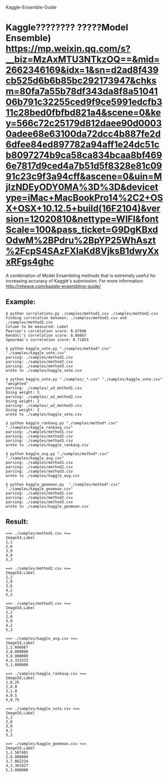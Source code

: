 Kaggle-Ensemble-Guide

Kaggle???????? ?????Model Ensemble)
https://mp.weixin.qq.com/s?__biz=MzAxMTU3NTkzOQ==&mid=2662346169&idx=1&sn=d2ad8f439cb525d6b6b85bc292173947&chksm=80fa7a55b78df343da8f8a5104106b791c32255ced9f9ce5991edcfb311c28bed0fbfbd821a4&scene=0&key=566c72c25179d812daee90d00030adee68e63100da72dcc4b887fe2d6dfee84ed897782a94aff1e24dc51cb8097274b9ca58ca834bcaa8bf4696e7817d9ced4a7b51d5f8328e81c0991c23c9f3a94cff&ascene=0&uin=MjIzNDEyODY0MA%3D%3D&devicetype=iMac+MacBookPro14%2C2+OSX+OSX+10.12.5+build(16F2104)&version=12020810&nettype=WIFI&fontScale=100&pass_ticket=G9DgKBxdOdwM%2BPdru%2BpYP25WhAszt%2FcpS4SAzFXlaKd8VjksB1dwyXxxRFgs4ghc
=====================

A combination of Model Ensembling methods that is extremely useful for increasing accuracy of Kaggle's submission.
For more information: http://mlwave.com/kaggle-ensembling-guide/

## Example:

    $ python correlations.py ./samples/method1.csv ./samples/method2.csv
    Finding correlation between: ./samples/method1.csv and ./samples/method2.csv
    Column to be measured: Label
    Pearson's correlation score: 0.67898
    Kendall's correlation score: 0.66667
    Spearman's correlation score: 0.71053

    $ python kaggle_vote.py "./samples/method*.csv" "./samples/kaggle_vote.csv"
    parsing: ./samples/method1.csv
    parsing: ./samples/method2.csv
    parsing: ./samples/method3.csv
    wrote to ./samples/kaggle_vote.csv

    $ python kaggle_vote.py "./samples/_*.csv" "./samples/kaggle_vote.csv" "weighted"
    parsing: ./samples/_w3_method1.csv
    Using weight: 3
    parsing: ./samples/_w2_method2.csv
    Using weight: 2
    parsing: ./samples/_w2_method3.csv
    Using weight: 2
    wrote to ./samples/kaggle_vote.csv

    $ python kaggle_rankavg.py "./samples/method*.csv" "./samples/kaggle_rankavg.csv"
    parsing: ./samples/method1.csv
    parsing: ./samples/method2.csv
    parsing: ./samples/method3.csv
    wrote to ./samples/kaggle_rankavg.csv

    $ python kaggle_avg.py "./samples/method*.csv" "./samples/kaggle_avg.csv"
    parsing: ./samples/method1.csv
    parsing: ./samples/method2.csv
    parsing: ./samples/method3.csv
    wrote to ./samples/kaggle_avg.csv

    $ python kaggle_geomean.py  "./samples/method*.csv" "./samples/kaggle_geomean.csv"
    parsing: ./samples/method1.csv
    parsing: ./samples/method2.csv
    parsing: ./samples/method3.csv
    wrote to ./samples/kaggle_geomean.csv

## Result:

    ==> ./samples/method1.csv <==
    ImageId,Label
    1,1
    2,0
    3,9
    4,9
    5,3

    ==> ./samples/method2.csv <==
    ImageId,Label
    1,2
    2,0
    3,6
    4,2
    5,3

    ==> ./samples/method3.csv <==
    ImageId,Label
    1,2
    2,0
    3,9
    4,2
    5,3

    ==> ./samples/kaggle_avg.csv <==
    ImageId,Label
    1,1.666667
    2,0.000000
    3,8.000000
    4,4.333333
    5,3.000000

    ==> ./samples/kaggle_rankavg.csv <==
    ImageId,Label
    1,0.25
    2,0.0
    3,1.0
    4,0.5
    5,0.75

    ==> ./samples/kaggle_vote.csv <==
    ImageId,Label
    1,2
    2,0
    3,9
    4,2
    5,3

    ==> ./samples/kaggle_geomean.csv <==
    ImageId,Label
    1,1.587401
    2,0.000000
    3,7.862224
    4,3.301927
    5,3.000000
